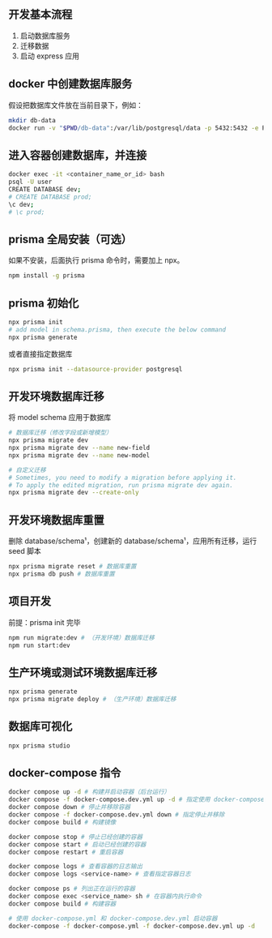 ## 开发基本流程

1. 启动数据库服务
2. 迁移数据
3. 启动 express 应用

## docker 中创建数据库服务

假设把数据库文件放在当前目录下，例如：

```bash
mkdir db-data
docker run -v "$PWD/db-data":/var/lib/postgresql/data -p 5432:5432 -e POSTGRES_USER=myuser -e POSTGRES_PASSWORD=mypassword -d postgres:14
```

## 进入容器创建数据库，并连接

```bash
docker exec -it <container_name_or_id> bash
psql -U user
CREATE DATABASE dev;
# CREATE DATABASE prod;
\c dev;
# \c prod;
```

## prisma 全局安装（可选）

如果不安装，后面执行 prisma 命令时，需要加上 npx。

```bash
npm install -g prisma
```

## prisma 初始化

```bash
npx prisma init
# add model in schema.prisma, then execute the below command
npx prisma generate
```

或者直接指定数据库

```bash
npx prisma init --datasource-provider postgresql
```

## 开发环境数据库迁移

将 model schema 应用于数据库

```bash
# 数据库迁移（修改字段或新增模型）
npx prisma migrate dev
npx prisma migrate dev --name new-field
npx prisma migrate dev --name new-model
```

```bash
# 自定义迁移
# Sometimes, you need to modify a migration before applying it.
# To apply the edited migration, run prisma migrate dev again.
npx prisma migrate dev --create-only
```

## 开发环境数据库重置

删除 database/schema¹，创建新的 database/schema¹，应用所有迁移，运行 seed 脚本

```bash
npx prisma migrate reset # 数据库重置
npx prisma db push # 数据库重置
```

## 项目开发

前提：prisma init 完毕

```bash
npm run migrate:dev # （开发环境）数据库迁移
npm run start:dev
```

## 生产环境或测试环境数据库迁移

```bash
npx prisma generate
npx prisma migrate deploy # （生产环境）数据库迁移
```

## 数据库可视化

```bash
npx prisma studio
```

## docker-compose 指令

```bash
docker compose up -d # 构建并启动容器（后台运行）
docker compose -f docker-compose.dev.yml up -d # 指定使用 docker-compose.dev.yml 启动容器
docker compose down # 停止并移除容器
docker compose -f docker-compose.dev.yml down # 指定停止并移除
docker compose build # 构建镜像

docker compose stop # 停止已经创建的容器
docker compose start # 启动已经创建的容器
docker compose restart # 重启容器

docker compose logs # 查看容器的日志输出
docker compose logs <service-name> # 查看指定容器日志

docker compose ps # 列出正在运行的容器
docker compose exec <service_name> sh # 在容器内执行命令
docker compose build # 构建容器
```

```bash
# 使用 docker-compose.yml 和 docker-compose.dev.yml 启动容器
docker-compose -f docker-compose.yml -f docker-compose.dev.yml up -d
```
